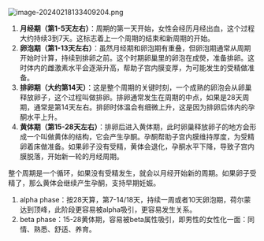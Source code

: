 ![image-20240218133409204.png](https://s2.loli.net/2024/02/18/j1TlKyiboJ6OXAV.png)

1. **月经期（第1-5天左右）**：周期的第一天开始，女性会经历月经出血，这个过程大约持续3到7天。这标志着上一个周期的结束和新周期的开始。
2. **卵泡期（第1-13天左右）**：虽然月经期和卵泡期有重叠，但卵泡期通常从周期开始时计算，持续到排卵之前。这个时期卵巢里的卵泡在成熒，准备排卵。这时体内的雌激素水平会逐渐升高，帮助子宫内膜变厚，为可能发生的受精做准备。
3. **排卵期（大约第14天）**：这是整个周期的关键时刻，一个成熟的卵泡会从卵巢释放卵子，这个过程叫做排卵。排卵通常发生在周期的中点，如果是28天周期，通常是第14天左右。排卵时体温会有细微上升，这是因为排卵后体内的孕酮水平上升。
4. **黄体期（第15-28天左右）**：排卵后进入黄体期，此时卵巢释放卵子的地方会形成一个叫做黄体的结构，它会产生孕酮。孕酮帮助子宫内膜维持厚度，为受精卵着床做准备。如果卵子没有受精，黄体会退化，孕酮水平下降，导致子宫内膜脱落，开始新一轮的月经周期。

整个周期是一个循环，如果没有受精发生，就会以月经开始新的周期。如果卵子受精了，那么黄体会继续产生孕酮，支持早期妊娠。

1. alpha phase：按28天算，第7-14/18天，持续一周或者10天卵泡期，荷尔蒙达到顶峰，此阶段更容易被alpha吸引，更容易发生关系。
2. beta phase：15-28黄体期，容易被beta属性吸引，即男性的女性化一面：同情、熟悉、舒适、养育。